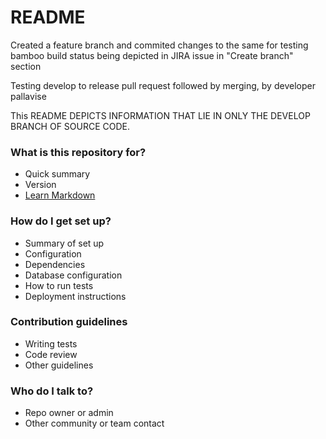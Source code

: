 # README #

Created a feature branch and commited changes to the same for testing bamboo build status being depicted in JIRA issue in "Create branch" section

Testing develop to release pull request followed by merging, by developer pallavise

This README DEPICTS INFORMATION THAT LIE IN ONLY THE DEVELOP BRANCH OF SOURCE CODE.

### What is this repository for? ###

* Quick summary
* Version
* [Learn Markdown](https://bitbucket.org/tutorials/markdowndemo)

### How do I get set up? ###

* Summary of set up
* Configuration
* Dependencies
* Database configuration
* How to run tests
* Deployment instructions

### Contribution guidelines ###

* Writing tests
* Code review
* Other guidelines

### Who do I talk to? ###

* Repo owner or admin
* Other community or team contact
